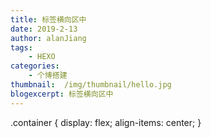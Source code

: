 ```yaml
---
title: 标签横向区中
date: 2019-2-13
author: alanJiang
tags:
    - HEXO
categories:
    - 个博搭建
thumbnail:  /img/thumbnail/hello.jpg
blogexcerpt: 标签横向区中
---
```


.container {
    display: flex;
    align-items: center;
}